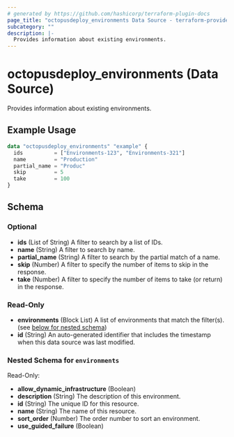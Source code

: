 ```yaml
---
# generated by https://github.com/hashicorp/terraform-plugin-docs
page_title: "octopusdeploy_environments Data Source - terraform-provider-octopusdeploy"
subcategory: ""
description: |-
  Provides information about existing environments.
---
```


# octopusdeploy_environments (Data Source)

Provides information about existing environments.

## Example Usage

```terraform
data "octopusdeploy_environments" "example" {
  ids          = ["Environments-123", "Environments-321"]
  name         = "Production"
  partial_name = "Produc"
  skip         = 5
  take         = 100
}
```

<!-- schema generated by tfplugindocs -->
## Schema

### Optional

- **ids** (List of String) A filter to search by a list of IDs.
- **name** (String) A filter to search by name.
- **partial_name** (String) A filter to search by the partial match of a name.
- **skip** (Number) A filter to specify the number of items to skip in the response.
- **take** (Number) A filter to specify the number of items to take (or return) in the response.

### Read-Only

- **environments** (Block List) A list of environments that match the filter(s). (see [below for nested schema](#nestedblock--environments))
- **id** (String) An auto-generated identifier that includes the timestamp when this data source was last modified.

<a id="nestedblock--environments"></a>
### Nested Schema for `environments`

Read-Only:

- **allow_dynamic_infrastructure** (Boolean)
- **description** (String) The description of this environment.
- **id** (String) The unique ID for this resource.
- **name** (String) The name of this resource.
- **sort_order** (Number) The order number to sort an environment.
- **use_guided_failure** (Boolean)


